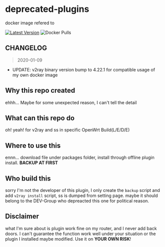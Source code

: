 # deprecated-plugins

docker image refered to

[![Latest Version](https://images.microbadger.com/badges/version/dogbutcat/docker-sshd-shadowsocks:4.1.0-v2ray.svg)](https://microbadger.com/images/dogbutcat/docker-sshd-shadowsocks:4.1.0-v2ray) ![Docker Pulls](https://img.shields.io/docker/pulls/dogbutcat/docker-sshd-shadowsocks)

## CHANGELOG

> 2020-01-09

- UPDATE: v2ray binary version bump to 4.22.1 for compatible usage of my own docker image


## Why this repo created

ehhh... Maybe for some unexpected reason, I can't tell the detail

## What can this repo do

oh! yeah! for v2ray and ss in specific OpenWrt Build(L/E/D/E)

## Where to use this

ennn... download file under packages folder, install through offline plugin install. **BACKUP AT FIRST**

## Who build this

sorry I'm not the developer of this plugin, I only create the `backup` script and add `v2ray install` script, ss is dumped from setting page. maybe it should belong to the DEV-Group who depreacted this one for political reason.

## Disclaimer

what I'm sure about is plugin work fine on my router, and I never add back doors. I can't guarantee the function work well under your situation or the plugin I installed maybe modified. Use it on **YOUR OWN RISK**!
